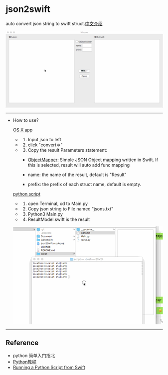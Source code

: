 # json2swift

auto convert json string to swift struct.[中文介绍](./Document/README_chs.md)

![demo](./Document/demo.gif)



***

- How to use?

   [OS X app](https://pan.baidu.com/s/1skW4Jxj)

  - 1. Input json to left

  - 2. click "convert=>"

  - 3. Copy the result
    Parameters statement:

    -  [ObjectMapper](https://github.com/Hearst-DD/ObjectMapper): Simple JSON Object mapping written in Swift. If this is selected, result will auto add func mapping

    -  name: the name of the result, default is "Result"

    -  prefix: the prefix of each struct name, default is empty.


  [python script](./script)

   - 1. open Terminal, cd to Main.py

   - 2. Copy json string to File named "jsons.txt"

   - 3. Python3 Main.py

   - 4. ResultModel.swift is the result

   ![](./Document/terminal_ope.gif)

***

## Reference

- python 简单入门指北
- [Python教程](https://www.liaoxuefeng.com/wiki/0014316089557264a6b348958f449949df42a6d3a2e542c000)
- [Running a Python Script from Swift](http://martinhoeller.net/running-a-python-script-from-swift/)

